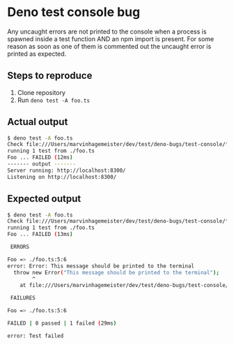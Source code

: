 # Deno test console bug

Any uncaught errors are not printed to the console when a process is spawned inside a test function AND an npm import is present. For some reason as soon as one of them is commented out the uncaught error is printed as expected.

## Steps to reproduce

1. Clone repository
2. Run `deno test -A foo.ts`

## Actual output

```sh
$ deno test -A foo.ts
Check file:///Users/marvinhagemeister/dev/test/deno-bugs/test-console/foo.ts
running 1 test from ./foo.ts
Foo ... FAILED (12ms)
------- output -------
Server running: http://localhost:8300/
Listening on http://localhost:8300/
```

## Expected output

```sh
$ deno test -A foo.ts
Check file:///Users/marvinhagemeister/dev/test/deno-bugs/test-console/foo.ts
running 1 test from ./foo.ts
Foo ... FAILED (13ms)

 ERRORS

Foo => ./foo.ts:5:6
error: Error: This message should be printed to the terminal
  throw new Error("This message should be printed to the terminal");
        ^
    at file:///Users/marvinhagemeister/dev/test/deno-bugs/test-console/foo.ts:16:9

 FAILURES

Foo => ./foo.ts:5:6

FAILED | 0 passed | 1 failed (29ms)

error: Test failed
```
